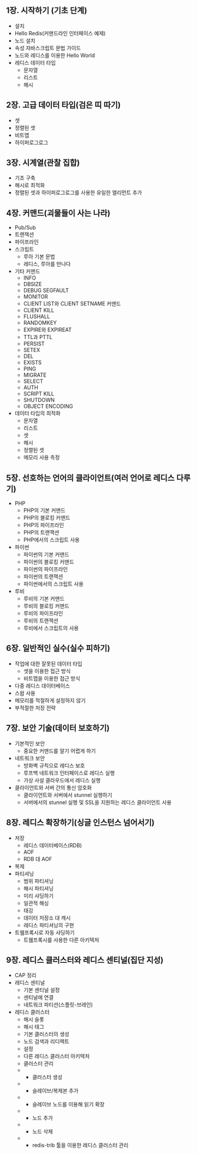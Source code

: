 ## 1장. 시작하기 (기초 단계)
* 설치
* Hello Redis(커맨드라인 인터페이스 예제)
* 노드 설치
* 속성 자바스크립트 문법 가이드
* 노드와 레디스를 이용한 Hello World
* 레디스 데이터 타입
	* 문자열
    * 리스트
    * 해시

## 2장. 고급 데이터 타입(검은 띠 따기)
* 셋
* 정렬된 셋
* 비트맵
* 하이퍼로그로그

## 3장. 시계열(관찰 집합)
* 기초 구축
* 해시로 최적화
* 정렬된 셋과 하이퍼로그로그를 사용한 유일한 엘리먼트 추가

## 4장. 커맨드(괴물들이 사는 나라)
* Pub/Sub
* 트랜잭션
* 파이프라인
* 스크립트
    * 루아 기본 문법
    * 레디스, 루아를 만나다
* 기타 커맨드
    * INFO
    * DBSIZE
    * DEBUG SEGFAULT
    * MONITOR
    * CLIENT LIST와 CLIENT SETNAME 커맨드
    * CLIENT KILL
    * FLUSHALL
    * RANDOMKEY
    * EXPIRE와 EXPIREAT
    * TTL과 PTTL
    * PERSIST
    * SETEX
    * DEL
    * EXISTS
    * PING
    * MIGRATE
    * SELECT
    * AUTH
    * SCRIPT KILL
    * SHUTDOWN
    * OBJECT ENCODING
* 데이터 타입의 최적화
    * 문자열
    * 리스트
    * 셋
    * 해시
    * 정렬된 셋
    * 메모리 사용 측정

## 5장. 선호하는 언어의 클라이언트(여러 언어로 레디스 다루기)
* PHP
    * PHP의 기본 커맨드
    * PHP의 블로킹 커맨드
    * PHP의 파이프라인
    * PHP의 트랜잭션
    * PHP에서의 스크립트 사용
* 파이썬
    * 파이썬의 기본 커맨드
    * 파이썬의 블로킹 커맨드
    * 파이썬의 파이프라인
    * 파이썬의 트랜잭션
    * 파이썬에서의 스크립트 사용
* 루비
    * 루비의 기본 커맨드
    * 루비의 블로킹 커맨드
    * 루비의 파이프라인
    * 루비의 트랜잭션
    * 루비에서 스크립트의 사용

## 6장. 일반적인 실수(실수 피하기)
* 작업에 대한 잘못된 데이터 타입
    * 셋을 이용한 접근 방식
    * 비트맵을 이용한 접근 방식
* 다중 레디스 데이터베이스
* 스왑 사용
* 메모리를 적절하게 설정하지 않기
* 부적절한 저장 전략

## 7장. 보안 기술(데이터 보호하기)
* 기본적인 보안
    * 중요한 커맨드를 알기 어렵게 하기
* 네트워크 보안
    * 방화벽 규칙으로 레디스 보호
    * 루프백 네트워크 인터페이스로 레디스 실행
    * 가상 사설 클라우드에서 레디스 실행
* 클라이언트와 서버 간의 통신 암호화
    * 클라이언트와 서버에서 stunnel 실행하기
    * 서버에서의 stunnel 실행 및 SSL을 지원하는 레디스 클라이언트 사용

## 8장. 레디스 확장하기(싱글 인스턴스 넘어서기)
* 저장
    * 레디스 데이터베이스(RDB)
    * AOF
    * RDB 대 AOF
* 복제
* 파티셔닝
    * 범위 파티셔닝
    * 해시 파티셔닝
    * 미리 샤딩하기
    * 일관적 해싱
    * 태깅
    * 데이터 저장소 대 캐시
    * 레디스 파티셔닝의 구현
* 트웸프록시로 자동 샤딩하기
    * 트웸프록시를 사용한 다른 아키텍처

## 9장. 레디스 클러스터와 레디스 센티널(집단 지성)
* CAP 정리
* 레디스 센티널
    * 기본 센티널 설정
    * 센티널에 연결
    * 네트워크 파티션(스플릿-브레인)
* 레디스 클러스터
    * 해시 슬롯
    * 해시 태그
    * 기본 클러스터의 생성
    * 노드 검색과 리디렉트
    * 설정
    * 다른 레디스 클러스터 아키텍처
    * 클러스터 관리
    * * 클러스터 생성
    * * 슬레이브/복제본 추가
    * * 슬레이브 노드를 이용해 읽기 확장
    * * 노드 추가
    * * 노드 삭제
    * * redis-trib 툴을 이용한 레디스 클러스터 관리
